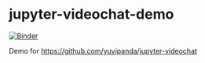 # jupyter-videochat-demo

[![Binder](https://mybinder.org/badge_logo.svg)](https://mybinder.org/v2/gh/yuvipanda/jupyter-videochat-demo/master?urlpath=lab)

Demo for https://github.com/yuvipanda/jupyter-videochat
